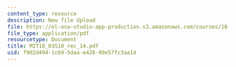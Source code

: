 ```yaml
---
content_type: resource
description: New file Upload
file: https://ol-ocw-studio-app-production.s3.amazonaws.com/courses/18-03-differential-equations-spring-2010/f902d4941c695daae42699e57fc3aa14_MIT18_03S10_rec_14.pdf
file_type: application/pdf
resourcetype: Document
title: MIT18_03S10_rec_14.pdf
uid: f902d494-1c69-5daa-e426-99e57fc3aa14
---
```

